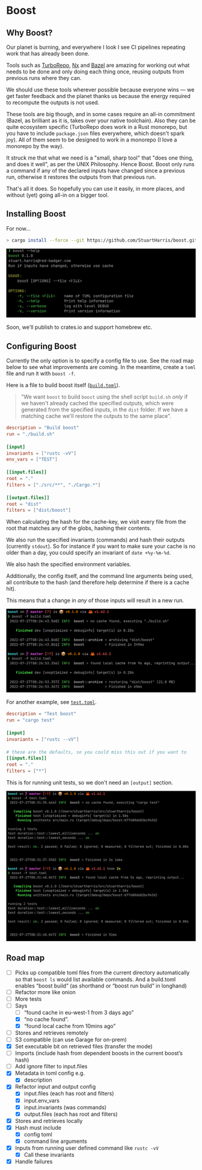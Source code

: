 # Boost

## Why Boost?

Our planet is burning, and everywhere I look I see CI pipelines repeating work that has already been done.

Tools such as [TurboRepo](https://turborepo.org/), [Nx](https://nx.dev/) and [Bazel](https://bazel.build/) are amazing for working out what needs to be done and only doing each thing once, reusing outputs from previous runs where they can.

We should use these tools wherever possible because everyone wins — we get faster feedback and the planet thanks us because the energy required to recompute the outputs is not used.

These tools are big though, and in some cases require an all-in commitment (Bazel, as brilliant as it is, takes over your native toolchain). Also they can be quite ecosystem specific (TurboRepo does work in a Rust monorepo, but you have to include `package.json` files everywhere, which doesn't spark joy). All of them seem to be designed to work in a monorepo (I love a monorepo by the way).

It struck me that what we need is a "small, sharp tool" that "does one thing, and does it well", as per the UNIX Philosophy. Hence Boost. Boost only runs a command if any of the declared inputs have changed since a previous run, otherwise it restores the outputs from that previous run.

That's all it does. So hopefully you can use it easily, in more places, and without (yet) going all-in on a bigger tool.

## Installing Boost

For now...

```bash
> cargo install --force --git https://github.com/StuartHarris/boost.git
```

![help](./docs/boost-help.png)

Soon, we'll publish to crates.io and support homebrew etc.

## Configuring Boost

Currently the only option is to specify a config file to use. See the road map below to see what improvements are coming. In the meantime, create a `toml` file and run it with `boost -f`.

Here is a file to build boost itself ([`build.toml`](./build.toml)).

> "We want `boost` to build `boost` using the shell script `build.sh` _only_ if we haven't already cached the specified outputs, which were generated from the specified inputs, in the `dist` folder. If we have a matching cache we'll restore the outputs to the same place".

```toml
description = "Build boost"
run = "./build.sh"

[input]
invariants = ["rustc -vV"]
env_vars = ["TEST"]

[[input.files]]
root = "."
filters = ["./src/**", "./Cargo.*"]

[[output.files]]
root = "dist"
filters = ["dist/boost"]
```

When calculating the hash for the cache-key, we visit every file from the root that matches any of the globs, hashing their contents.

We also run the specified invariants (commands) and hash their outputs (currently `stdout`). So for instance if you want to make sure your cache is no older than a day, you could specify an invariant of `date +%y-%m-%d`.

We also hash the specified environment variables.

Additionally, the config itself, and the command line arguments being used, all contribute to the hash (and therefore help determine if there is a cache hit).

This means that a change in _any_ of those inputs will result in a new run.

![example](./docs/boost1.png)

For another example, see [`test.toml`](./test.toml).

```toml
description = "Test boost"
run = "cargo test"

[input]
invariants = ["rustc --vV"]

# these are the defaults, so you could miss this out if you want to
[[input.files]]
root = "."
filters = ["*"]
```

This is for running unit tests, so we don't need an `[output]` section.

![example](./docs/boost2.png)

## Road map

- [ ] Picks up compatible toml files from the current directory automatically so that `boost ls` would list available commands. And a build.toml enables “boost build” (as shorthand or “boost run build” in longhand)
- [ ] Refactor more like onion
- [ ] More tests
- [ ] Says
  - [ ] “found cache in eu-west-1 from 3 days ago”
  - [x] “no cache found”.
  - [x] “found local cache from 10mins ago”
- [ ] Stores and retrieves remotely
- [ ] S3 compatible (can use Garage for on-prem)
- [x] Set executable bit on retrieved files (transfer the mode)
- [ ] Imports (include hash from dependent boosts in the current boost’s hash)
- [ ] Add ignore filter to input.files
- [x] Metadata in toml config e.g.
  - [x] description
- [x] Refactor input and output config
  - [x] input.files (each has root and filters)
  - [x] input.env_vars
  - [x] input.invariants (was commands)
  - [x] output.files (each has root and filters)
- [x] Stores and retrieves locally
- [x] Hash must include
  - [x] config toml
  - [x] command line arguments
- [x] Inputs from running user defined command like `rustc -vV`
  - [x] Call these invariants
- [x] Handle failures

